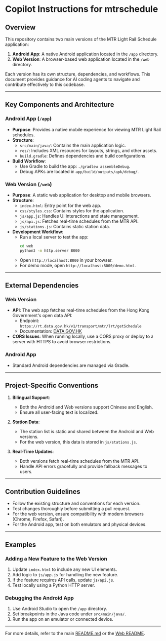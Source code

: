 # Copilot Instructions for mtrschedule

## Overview
This repository contains two main versions of the MTR Light Rail Schedule application:

1. **Android App**: A native Android application located in the `/app` directory.
2. **Web Version**: A browser-based web application located in the `/web` directory.

Each version has its own structure, dependencies, and workflows. This document provides guidance for AI coding agents to navigate and contribute effectively to this codebase.

---

## Key Components and Architecture

### Android App (`/app`)
- **Purpose**: Provides a native mobile experience for viewing MTR Light Rail schedules.
- **Structure**:
  - `src/main/java/`: Contains the main application logic.
  - `res/`: Includes XML resources for layouts, strings, and other assets.
  - `build.gradle`: Defines dependencies and build configurations.
- **Build Workflow**:
  - Use Gradle to build the app: `./gradlew assembleDebug`.
  - Debug APKs are located in `app/build/outputs/apk/debug/`.

### Web Version (`/web`)
- **Purpose**: A static web application for desktop and mobile browsers.
- **Structure**:
  - `index.html`: Entry point for the web app.
  - `css/styles.css`: Contains styles for the application.
  - `js/app.js`: Handles UI interactions and state management.
  - `js/api.js`: Fetches real-time schedules from the MTR API.
  - `js/stations.js`: Contains static station data.
- **Development Workflow**:
  - Run a local server to test the app:
    ```bash
    cd web
    python3 -m http.server 8000
    ```
  - Open `http://localhost:8000` in your browser.
  - For demo mode, open `http://localhost:8000/demo.html`.

---

## External Dependencies

### Web Version
- **API**: The web app fetches real-time schedules from the Hong Kong Government's open data API:
  - Endpoint: `https://rt.data.gov.hk/v1/transport/mtr/lrt/getSchedule`
  - Documentation: [DATA.GOV.HK](https://data.gov.hk/en-data/dataset/mtr-data2-light-rail-real-time-arriving-data)
- **CORS Issues**: When running locally, use a CORS proxy or deploy to a server with HTTPS to avoid browser restrictions.

### Android App
- Standard Android dependencies are managed via Gradle.

---

## Project-Specific Conventions

1. **Bilingual Support**:
   - Both the Android and Web versions support Chinese and English.
   - Ensure all user-facing text is localized.

2. **Station Data**:
   - The station list is static and shared between the Android and Web versions.
   - For the web version, this data is stored in `js/stations.js`.

3. **Real-Time Updates**:
   - Both versions fetch real-time schedules from the MTR API.
   - Handle API errors gracefully and provide fallback messages to users.

---

## Contribution Guidelines

- Follow the existing structure and conventions for each version.
- Test changes thoroughly before submitting a pull request.
- For the web version, ensure compatibility with modern browsers (Chrome, Firefox, Safari).
- For the Android app, test on both emulators and physical devices.

---

## Examples

### Adding a New Feature to the Web Version
1. Update `index.html` to include any new UI elements.
2. Add logic to `js/app.js` for handling the new feature.
3. If the feature requires API calls, update `js/api.js`.
4. Test locally using a Python HTTP server.

### Debugging the Android App
1. Use Android Studio to open the `/app` directory.
2. Set breakpoints in the Java code under `src/main/java/`.
3. Run the app on an emulator or connected device.

---

For more details, refer to the main [README.md](../README.md) or the [Web README](../web/README.md).
